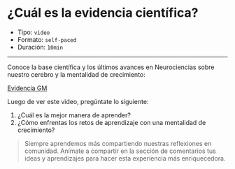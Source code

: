 # ¿Cuál es la evidencia científica?

* Tipo: `video`
* Formato: `self-paced`
* Duración: `10min`

***

Conoce la base científica y los últimos avances en Neurociencias sobre nuestro
cerebro y la mentalidad de crecimiento:

[Evidencia GM](https://vimeo.com/407251312)

Luego de ver este video, pregúntate lo siguiente:
1. ¿Cuál es la mejor manera de aprender?
2. ¿Cómo enfrentas los retos de aprendizaje con una mentalidad de crecimiento?

>Siempre aprendemos más compartiendo nuestras reflexiones en comunidad.
Anímate a compartir en la sección de comentarios tus ideas y aprendizajes
para hacer esta experiencia más enriquecedora.
